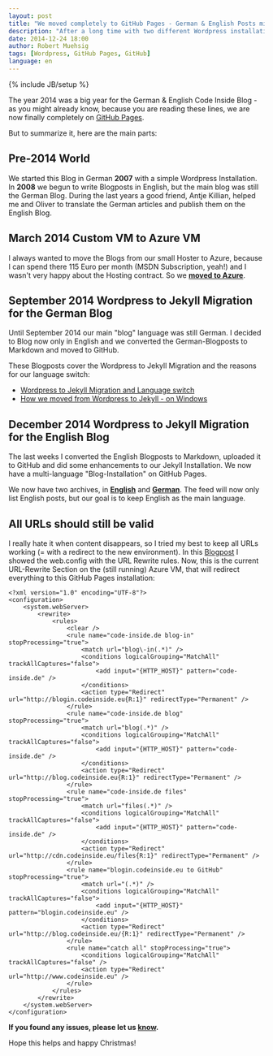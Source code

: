 ```yaml
---
layout: post
title: "We moved completely to GitHub Pages - German & English Posts migrated!"
description: "After a long time with two different Wordpress installations we are finally on completely on GitHub Pages."
date: 2014-12-24 18:00
author: Robert Muehsig
tags: [Wordpress, GitHub Pages, GitHub]
language: en
---
```

{% include JB/setup %}

The year 2014 was a big year for the German & English Code Inside Blog - as you might already know, because you are reading these lines, we are now finally completely on [GitHub Pages](https://github.com/Code-Inside/Blog/). 

But to summarize it, here are the main parts:

## Pre-2014 World
We started this Blog in German __2007__ with a simple Wordpress Installation. In __2008__ we begun to write Blogposts in English, but the main blog was still the German Blog. During the last years a good friend, Antje Killian, helped me and Oliver to translate the German articles and publish them on the English Blog. 

## March 2014 Custom VM to Azure VM
I always wanted to move the Blogs from our small Hoster to Azure, because I can spend there 115 Euro per month (MSDN Subscription, yeah!) and I wasn't very happy about the Hosting contract. So we __[moved to Azure](http://blog.codeinside.eu/2014/03/05/move-to-windows-azure-vms-word-press-migration-dns-changes/)__.

## September 2014 Wordpress to Jekyll Migration for the German Blog

Until September 2014 our main "blog" language was still German. I decided to Blog now only in English and we converted the German-Blogposts to Markdown and moved to GitHub.

These Blogposts cover the Wordpress to Jekyll Migration and the reasons for our language switch:

* [Wordpress to Jekyll Migration and Language switch](http://blog.codeinside.eu/2014/09/01/WordPress-To-Jekyll-Migration-And-Language-Switch/)
* [How we moved from Wordpress to Jekyll - on Windows](http://blog.codeinside.eu/2014/09/13/How-We-Moved-From-Wordpress-To-Jekyll-On-Windows/)

## December 2014 Wordpress to Jekyll Migration for the English Blog

The last weeks I converted the English Blogposts to Markdown, uploaded it to GitHub and did some enhancements to our Jekyll Installation. We now have a multi-language "Blog-Installation" on GitHub Pages.

We now have two archives, in __[English](http://blog.codeinside.eu/archive/)__ and __[German](http://blog.codeinside.eu/archive-de/)__. The feed will now only list English posts, but our goal is to keep English as the main language.

## All URLs should still be valid

I really hate it when content disappears, so I tried my best to keep all URLs working (= with a redirect to the new environment). In this [Blogpost](http://blog.codeinside.eu/2014/03/05/move-to-windows-azure-vms-word-press-migration-dns-changes/) I showed the web.config with the URL Rewrite rules. 
Now, this is the current URL-Rewrite Section on the (still running) Azure VM, that will redirect everything to this GitHub Pages installation:

    <?xml version="1.0" encoding="UTF-8"?>
    <configuration>
        <system.webServer>
            <rewrite>
                <rules>
                    <clear />
                    <rule name="code-inside.de blog-in" stopProcessing="true">
                        <match url="blog\-in(.*)" />
                        <conditions logicalGrouping="MatchAll" trackAllCaptures="false">
                            <add input="{HTTP_HOST}" pattern="code-inside.de" />
                        </conditions>
                        <action type="Redirect" url="http://blogin.codeinside.eu{R:1}" redirectType="Permanent" />
                    </rule>
                    <rule name="code-inside.de blog" stopProcessing="true">
                        <match url="blog(.*)" />
                        <conditions logicalGrouping="MatchAll" trackAllCaptures="false">
                            <add input="{HTTP_HOST}" pattern="code-inside.de" />
                        </conditions>
                        <action type="Redirect" url="http://blog.codeinside.eu{R:1}" redirectType="Permanent" />
                    </rule>
                    <rule name="code-inside.de files" stopProcessing="true">
                        <match url="files(.*)" />
                        <conditions logicalGrouping="MatchAll" trackAllCaptures="false">
                            <add input="{HTTP_HOST}" pattern="code-inside.de" />
                        </conditions>
                        <action type="Redirect" url="http://cdn.codeinside.eu/files{R:1}" redirectType="Permanent" />
                    </rule>
    				<rule name="blogin.codeinside.eu to GitHub" stopProcessing="true">
    				    <match url="(.*)" />
                        <conditions logicalGrouping="MatchAll" trackAllCaptures="false">
                            <add input="{HTTP_HOST}" pattern="blogin.codeinside.eu" />
                        </conditions>
                        <action type="Redirect" url="http://blog.codeinside.eu/{R:1}" redirectType="Permanent" />
                    </rule>
                    <rule name="catch all" stopProcessing="true">
                        <conditions logicalGrouping="MatchAll" trackAllCaptures="false" />
                        <action type="Redirect" url="http://www.codeinside.eu" />
                    </rule>
                </rules>
            </rewrite>
        </system.webServer>
    </configuration>

__If you found any issues, please let us [know](https://github.com/Code-Inside/Blog/issues).__

Hope this helps and happy Christmas!
